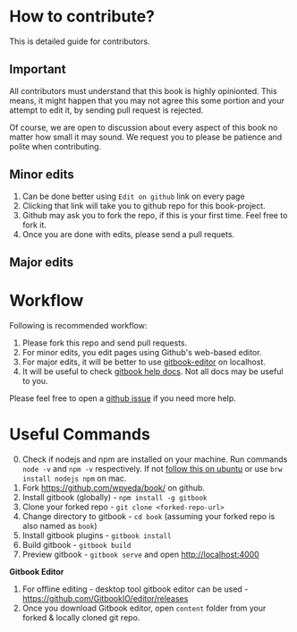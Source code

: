 # How to contribute?

This is detailed guide for contributors.

## Important

All contributors must understand that this book is highly opinionted. This means, it might happen that you may not agree this some portion and your attempt to edit it, by sending pull request is rejected.

Of course, we are open to discussion about every aspect of this book no matter how small it may sound. We request you to please be patience and polite when contributing.

## Minor edits

1. Can be done better using `Edit on github` link on every page
2. Clicking that link will take you to github repo for this book-project.
3. Github may ask you to fork the repo, if this is your first time. Feel free to fork it.
4. Once you are done with edits, please send a pull requets.

## Major edits

Workflow
============

Following is recommended workflow:

1. Please fork this repo and send pull requests.
2. For minor edits, you edit pages using Github's web-based editor.
3. For major edits, it will be better to use [gitbook-editor](https://www.gitbook.com/editor/) on localhost.
4. It will be useful to check [gitbook help docs](http://help.gitbook.io/). Not all docs may be useful to you.

Please feel free to open a [github issue](https://github.com/wpveda/book/issues) if you need more help.


Useful Commands
=================

0. Check if nodejs and npm are installed on your machine. Run commands `node -v` and `npm -v` respectively. If not [follow this on ubuntu](https://rtcamp.com/tutorials/nodejs/node-js-npm-install-ubuntu/) or use `brw install nodejs npm` on mac.
1. Fork https://github.com/wpveda/book/ on github.
2. Install gitbook (globally) - `npm install -g gitbook`
2. Clone your forked repo -  `git clone <forked-repo-url>`
3. Change directory to gitbook - `cd book` (assuming your forked repo is also named as `book`)
4. Install gitbook plugins - `gitbook install`
5. Build gitbook - `gitbook build`
6. Preview gitbook - `gitbook serve` and open [http://localhost:4000](http://localhost:4000)

**Gitbook Editor**

1. For offline editing - desktop tool gitbook editor can be used - https://github.com/GitbookIO/editor/releases
2. Once you download Gitbook editor, open `content` folder from your forked & locally cloned git repo.
